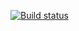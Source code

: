 [![Build status](https://ci.appveyor.com/api/projects/status/dldau62po44f3dk3/branch/master?svg=true)](https://ci.appveyor.com/project/n1omcvq1g4/rest/branch/master)

